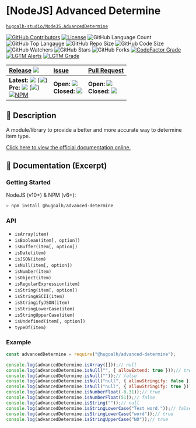 # \[NodeJS\] Advanced Determine

[`hugoalh-studio/NodeJS.AdvancedDetermine`](https://github.com/hugoalh-studio/NodeJS.AdvancedDetermine)

[![GitHub Contributors](https://img.shields.io/github/contributors/hugoalh-studio/NodeJS.AdvancedDetermine?logo=github&logoColor=ffffff&style=flat-square)](https://github.com/hugoalh-studio/NodeJS.AdvancedDetermine/graphs/contributors)
[![License](https://img.shields.io/github/license/hugoalh-studio/NodeJS.AdvancedDetermine?logo=github&logoColor=ffffff&style=flat-square)](./LICENSE.md)
![GitHub Language Count](https://img.shields.io/github/languages/count/hugoalh-studio/NodeJS.AdvancedDetermine?logo=github&logoColor=ffffff&style=flat-square)
![GitHub Top Langauge](https://img.shields.io/github/languages/top/hugoalh-studio/NodeJS.AdvancedDetermine?logo=github&logoColor=ffffff&style=flat-square)
![GitHub Repo Size](https://img.shields.io/github/repo-size/hugoalh-studio/NodeJS.AdvancedDetermine?logo=github&logoColor=ffffff&style=flat-square)
![GitHub Code Size](https://img.shields.io/github/languages/code-size/hugoalh-studio/NodeJS.AdvancedDetermine?logo=github&logoColor=ffffff&style=flat-square)
![GitHub Watchers](https://img.shields.io/github/watchers/hugoalh-studio/NodeJS.AdvancedDetermine?logo=github&logoColor=ffffff&style=flat-square)
![GitHub Stars](https://img.shields.io/github/stars/hugoalh-studio/NodeJS.AdvancedDetermine?logo=github&logoColor=ffffff&style=flat-square)
![GitHub Forks](https://img.shields.io/github/forks/hugoalh-studio/NodeJS.AdvancedDetermine?logo=github&logoColor=ffffff&style=flat-square)
[![CodeFactor Grade](https://img.shields.io/codefactor/grade/github/hugoalh-studio/NodeJS.AdvancedDetermine?logo=codefactor&logoColor=ffffff&style=flat-square)](https://www.codefactor.io/repository/github/hugoalh-studio/nodejs.advanceddetermine)
[![LGTM Alerts](https://img.shields.io/lgtm/alerts/g/hugoalh-studio/NodeJS.AdvancedDetermine.svg?label=%20&logo=lgtm&logoColor=ffffff&style=flat-square)](https://lgtm.com/projects/g/hugoalh-studio/NodeJS.AdvancedDetermine/alerts)
[![LGTM Grade](https://img.shields.io/lgtm/grade/javascript/g/hugoalh-studio/NodeJS.AdvancedDetermine.svg?logo=lgtm&logoColor=ffffff&style=flat-square)](https://lgtm.com/projects/g/hugoalh-studio/NodeJS.AdvancedDetermine/context:javascript)

| **[Release](https://github.com/hugoalh-studio/NodeJS.AdvancedDetermine/releases)** ![](https://img.shields.io/github/downloads/hugoalh-studio/NodeJS.AdvancedDetermine/total?style=flat-square&color=000000&label=%20) | **[Issue](https://github.com/hugoalh-studio/NodeJS.AdvancedDetermine/issues?q=is%3Aissue)** | **[Pull Request](https://github.com/hugoalh-studio/NodeJS.AdvancedDetermine/pulls?q=is%3Apr)** |
|:----|:----|:----|
| **Latest:** ![](https://img.shields.io/github/release/hugoalh-studio/NodeJS.AdvancedDetermine?sort=semver&style=flat-square&color=000000&label=%20) (![](https://img.shields.io/github/release-date/hugoalh-studio/NodeJS.AdvancedDetermine?style=flat-square&color=000000&label=%20))<br />**Pre:** ![](https://img.shields.io/github/release/hugoalh-studio/NodeJS.AdvancedDetermine?include_prereleases&sort=semver&style=flat-square&color=000000&label=%20) (![](https://img.shields.io/github/release-date-pre/hugoalh-studio/NodeJS.AdvancedDetermine?style=flat-square&color=000000&label=%20))<br />[![NPM](https://img.shields.io/npm/v/@hugoalh/advanced-determine?logo=npm&logoColor=ffffff&style=flat-square)](https://www.npmjs.com/package/@hugoalh/advanced-determine) | **Open:** ![](https://img.shields.io/github/issues-raw/hugoalh-studio/NodeJS.AdvancedDetermine?style=flat-square&color=000000&label=%20)<br />**Closed:** ![](https://img.shields.io/github/issues-closed-raw/hugoalh-studio/NodeJS.AdvancedDetermine?style=flat-square&color=000000&label=%20) | **Open:** ![](https://img.shields.io/github/issues-pr-raw/hugoalh-studio/NodeJS.AdvancedDetermine?style=flat-square&color=000000&label=%20)<br />**Closed:** ![](https://img.shields.io/github/issues-pr-closed-raw/hugoalh-studio/NodeJS.AdvancedDetermine?style=flat-square&color=000000&label=%20) |

## 📜 Description

A module/library to provide a better and more accurate way to determine item type.

[Click here to view the official documentation online.](https://github.com/hugoalh-studio/NodeJS.AdvancedDetermine/wiki)

## 📄 Documentation (Excerpt)

### Getting Started

NodeJS (v10+) & NPM (v6+):

```powershell
> npm install @hugoalh/advanced-determine
```

### API

- `isArray(item)`
- `isBoolean(item[, option])`
- `isBuffer(item[, option])`
- `isDate(item)`
- `isJSON(item)`
- `isNull(item[, option])`
- `isNumber(item)`
- `isObject(item)`
- `isRegularExpression(item)`
- `isString(item[, option])`
- `isStringASCII(item)`
- `isStringifyJSON(item)`
- `isStringLowerCase(item)`
- `isStringUpperCase(item)`
- `isUndefined(item[, option])`
- `typeOf(item)`

### Example

```javascript
const advancedDetermine = require("@hugoalh/advanced-determine");

console.log(advancedDetermine.isArray([]));// null
console.log(advancedDetermine.isNull("", { allowExtend: true }));// true
console.log(advancedDetermine.isNull(""));// false
console.log(advancedDetermine.isNull("null", { allowStringify: false }));// false
console.log(advancedDetermine.isNull("null", { allowStringify: true }));// true
console.log(advancedDetermine.isNumberFloat(-8.31));// true
console.log(advancedDetermine.isNumberFloat(51));// false
console.log(advancedDetermine.isString(""));// null
console.log(advancedDetermine.isStringLowerCase("Test word."));// false
console.log(advancedDetermine.isStringLowerCase("word"));// true
console.log(advancedDetermine.isStringUpperCase("NO"));// true
```
